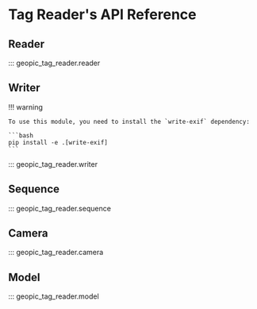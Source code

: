 # Tag Reader's API Reference

## Reader

::: geopic_tag_reader.reader

## Writer

!!! warning

    To use this module, you need to install the `write-exif` dependency:

    ```bash
    pip install -e .[write-exif]
    ```

::: geopic_tag_reader.writer

## Sequence

::: geopic_tag_reader.sequence

## Camera

::: geopic_tag_reader.camera

## Model

::: geopic_tag_reader.model
